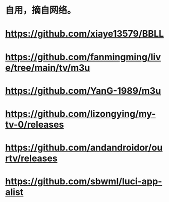 # 自用，摘自网络。
# https://github.com/xiaye13579/BBLL
# https://github.com/fanmingming/live/tree/main/tv/m3u
# https://github.com/YanG-1989/m3u
# https://github.com/lizongying/my-tv-0/releases
# https://github.com/andandroidor/ourtv/releases
# https://github.com/sbwml/luci-app-alist
